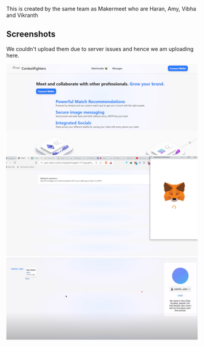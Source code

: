 This is created by the same team as Makermeet who are Haran, Amy, Vibha and Vikranth


## Screenshots 

We couldn't upload them due to server issues and hence we am uploading here.


![CF1](./cf1.jpg)
![CF2](./cf2.jpg)
![CF4](./cf4.jpg)


